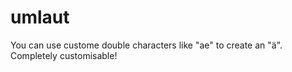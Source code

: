 # umlaut
You can use custome double characters like "ae" to create an "ä". Completely customisable!
